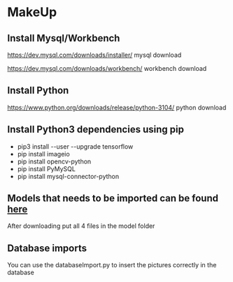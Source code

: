 # MakeUp
## Install Mysql/Workbench
https://dev.mysql.com/downloads/installer/ mysql download

https://dev.mysql.com/downloads/workbench/ workbench download

## Install Python 
https://www.python.org/downloads/release/python-3104/ python download 

## Install Python3 dependencies using pip
 - pip3 install --user --upgrade tensorflow
 - pip install imageio
 - pip install opencv-python
 - pip install PyMySQL
 - pip install mysql-connector-python

## Models that needs to be imported can be found [here](https://drive.google.com/drive/folders/1pgVqnF2-rnOxcUQ3SO4JwHUFTdiSe5t9) 

After downloading put all 4 files in the model folder

## Database imports

You can use the databaseImport.py to insert the pictures correctly in the database 
